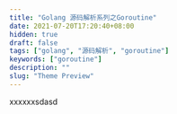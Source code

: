 ```yaml
---
title: "Golang 源码解析系列之Goroutine"
date: 2021-07-20T17:20:40+08:00
hidden: true
draft: false
tags: ["golang", "源码解析", "goroutine"]
keywords: ["goroutine"]
description: ""
slug: "Theme Preview"
---
```


xxxxxxsdasd